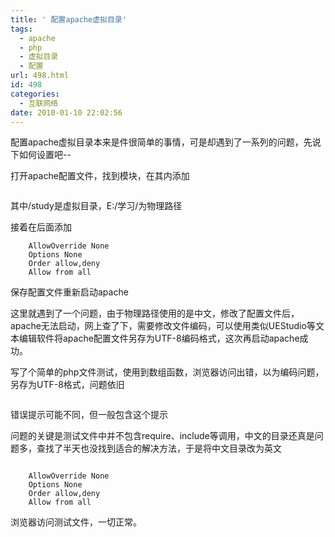 ```yaml
---
title: ' 配置apache虚拟目录'
tags:
  - apache
  - php
  - 虚拟目录
  - 配置
url: 498.html
id: 498
categories:
  - 互联网络
date: 2010-01-10 22:02:56
---
```


配置apache虚拟目录本来是件很简单的事情，可是却遇到了一系列的问题，先说下如何设置吧--  

打开apache配置文件，找到模块，在其内添加


```Alias /study "E:/学习/"
```

其中/study是虚拟目录，E:/学习/为物理路径  

接着在后面添加


```
    AllowOverride None
    Options None
    Order allow,deny
    Allow from all

```

保存配置文件重新启动apache  

这里就遇到了一个问题，由于物理路径使用的是中文，修改了配置文件后，apache无法启动，网上查了下，需要修改文件编码，可以使用类似UEStudio等文本编辑软件将apache配置文件另存为UTF-8编码格式，这次再启动apache成功。  

写了个简单的php文件测试，使用到数组函数，浏览器访问出错，以为编码问题，另存为UTF-8格式，问题依旧


```include_path='.;C:\php5\pear'
```

错误提示可能不同，但一般包含这个提示  

问题的关键是测试文件中并不包含require、include等调用，中文的目录还真是问题多，查找了半天也没找到适合的解决方法，于是将中文目录改为英文


```Alias /study "E:/study/"

    AllowOverride None
    Options None
    Order allow,deny
    Allow from all

```

浏览器访问测试文件，一切正常。